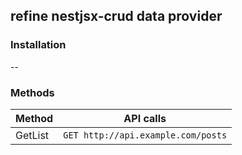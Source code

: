 ## refine nestjsx-crud data provider

### Installation
--

### Methods
| Method    | API calls         |
| --------- | ------------------|
|GetList|`GET http://api.example.com/posts`|